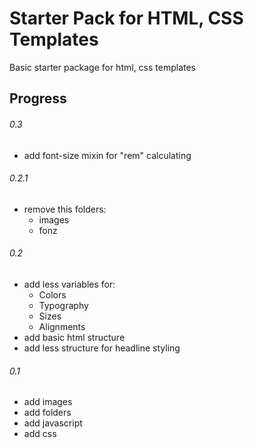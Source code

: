 # Starter Pack for HTML, CSS Templates

Basic starter package for html, css templates

## Progress

###### 0.3

* add font-size mixin for "rem" calculating


###### 0.2.1

* remove this folders:
	* images
	* fonz
	  
	  
###### 0.2

* add less variables for:
	* Colors
	* Typography
	* Sizes
	* Alignments
* add basic html structure
* add less structure for headline styling


###### 0.1

* add images
* add folders
* add javascript
* add css
